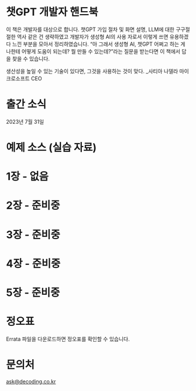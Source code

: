 # 챗GPT 개발자 핸드북
이 책은 개발자를 대상으로 합니다. 챗GPT 가입 절차 및 화면 설명, LLM에 대한 구구절절한 역사 같은 건 생략하였고 개발자가 생성형 AI의 사용
자로서 이렇게 쓰면 유용하겠다 느낀 부분을 모아서 정리하였습니다. “아 그래서 생성형 AI, 챗GPT 어쩌고 하는 게 나한테 어떻게 도움이 되는데? 
뭘 만들 수 있는데?”라는 질문을 받는다면 이 책에서 답을 찾을 수 있습니다. 

생산성을 높일 수 있는 기술이 있다면, 그것을 사용하는 것이 맞다. _사티아 나델라 마이크로소프트 CEO

# 출간 소식 
2023년 7월 31일 

# 예제 소스 (실습 자료)
# 1장 - 없음 
# 2장 - 준비중 
# 3장 - 준비중 
# 4장 - 준비중 
# 5장 - 준비중 

# 정오표 
Errata 파일을 다운로드하면 정오표를 확인할 수 있습니다. 

# 문의처 
ask@decoding.co.kr 
